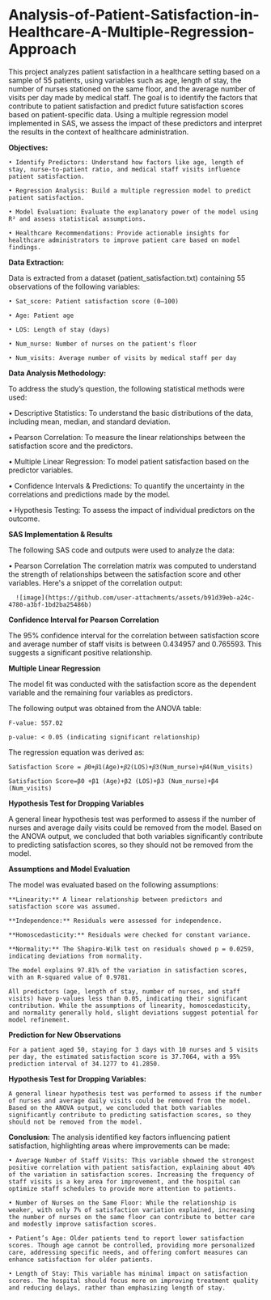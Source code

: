 # Analysis-of-Patient-Satisfaction-in-Healthcare-A-Multiple-Regression-Approach


This project analyzes patient satisfaction in a healthcare setting based on a sample of 55 patients, using variables such as age, length of stay, the number of nurses stationed on the same floor, and the average number of visits per day made by medical staff. The goal is to identify the factors that contribute to patient satisfaction and predict future satisfaction scores based on patient-specific data. Using a multiple regression model implemented in SAS, we assess the impact of these predictors and interpret the results in the context of healthcare administration.

**Objectives:**
  
    • Identify Predictors: Understand how factors like age, length of stay, nurse-to-patient ratio, and medical staff visits influence patient satisfaction.
    
    • Regression Analysis: Build a multiple regression model to predict patient satisfaction.
    
    • Model Evaluation: Evaluate the explanatory power of the model using R² and assess statistical assumptions.
    
    • Healthcare Recommendations: Provide actionable insights for healthcare administrators to improve patient care based on model findings.



**Data Extraction:**

  Data is extracted from a dataset (patient_satisfaction.txt) containing 55 observations of the following variables:
  
    • Sat_score: Patient satisfaction score (0–100)
    
    • Age: Patient age
    
    • LOS: Length of stay (days)
    
    • Num_nurse: Number of nurses on the patient's floor
    
    • Num_visits: Average number of visits by medical staff per day

**Data Analysis Methodology:**

 
To address the study’s question, the following statistical methods were used:

  • Descriptive Statistics: To understand the basic distributions of the data, including mean, median, and standard deviation.
  
  • Pearson Correlation: To measure the linear relationships between the satisfaction score and the predictors.
  
  • Multiple Linear Regression: To model patient satisfaction based on the predictor variables.
  
  • Confidence Intervals & Predictions: To quantify the uncertainty in the correlations and predictions made by the model.
  
  • Hypothesis Testing: To assess the impact of individual predictors on the outcome.


**SAS Implementation & Results**

The following SAS code and outputs were used to analyze the data:

• Pearson Correlation
      The correlation matrix was computed to understand the strength of relationships between the satisfaction score and other variables. 
      Here's a snippet of the correlation output:

      ![image](https://github.com/user-attachments/assets/b91d39eb-a24c-4780-a3bf-1bd2ba25486b)



**Confidence Interval for Pearson Correlation**

The 95% confidence interval for the correlation between satisfaction score and average number of staff visits is between 0.434957 and 0.765593. This suggests a significant positive relationship.

**Multiple Linear Regression**

The model fit was conducted with the satisfaction score as the dependent variable and the remaining four variables as predictors. 

The following output was obtained from the ANOVA table:

    F-value: 557.02
    
    p-value: < 0.05 (indicating significant relationship)
    
The regression equation was derived as:

    Satisfaction Score = 𝛽0+𝛽1(Age)+𝛽2(LOS)+𝛽3(Num_nurse)+𝛽4(Num_visits)
    
    Satisfaction Score=β0​ +β1 (Age)+β2 (LOS)+β3 (Num_nurse)+β4​ (Num_visits)





**Hypothesis Test for Dropping Variables**

  A general linear hypothesis test was performed to assess if the number of nurses and average daily visits could be removed from the model. Based on the ANOVA output, we concluded that both variables significantly contribute to predicting satisfaction scores, so they should not be removed from the model.

**Assumptions and Model Evaluation**

The model was evaluated based on the following assumptions:

    **Linearity:** A linear relationship between predictors and satisfaction score was assumed.
    
    **Independence:** Residuals were assessed for independence.
    
    **Homoscedasticity:** Residuals were checked for constant variance.
    
    **Normality:** The Shapiro-Wilk test on residuals showed p = 0.0259, indicating deviations from normality.
        
    The model explains 97.81% of the variation in satisfaction scores, with an R-squared value of 0.9781. 
    
    All predictors (age, length of stay, number of nurses, and staff visits) have p-values less than 0.05, indicating their significant contribution. While the assumptions of linearity, homoscedasticity, and normality generally hold, slight deviations suggest potential for model refinement.
    
**Prediction for New Observations**

    For a patient aged 50, staying for 3 days with 10 nurses and 5 visits per day, the estimated satisfaction score is 37.7064, with a 95% prediction interval of 34.1277 to 41.2850.

**Hypothesis Test for Dropping Variables:**
    
    A general linear hypothesis test was performed to assess if the number of nurses and average daily visits could be removed from the model. Based on the ANOVA output, we concluded that both variables significantly contribute to predicting satisfaction scores, so they should not be removed from the model.


**Conclusion:**
  The analysis identified key factors influencing patient satisfaction, highlighting areas where improvements can be made:
  
    • Average Number of Staff Visits: This variable showed the strongest positive correlation with patient satisfaction, explaining about 40% of the variation in satisfaction scores. Increasing the frequency of staff visits is a key area for improvement, and the hospital can optimize staff schedules to provide more attention to patients.
    
    • Number of Nurses on the Same Floor: While the relationship is weaker, with only 7% of satisfaction variation explained, increasing the number of nurses on the same floor can contribute to better care and modestly improve satisfaction scores.
    
    • Patient’s Age: Older patients tend to report lower satisfaction scores. Though age cannot be controlled, providing more personalized care, addressing specific needs, and offering comfort measures can enhance satisfaction for older patients.
    
    • Length of Stay: This variable has minimal impact on satisfaction scores. The hospital should focus more on improving treatment quality and reducing delays, rather than emphasizing length of stay.
